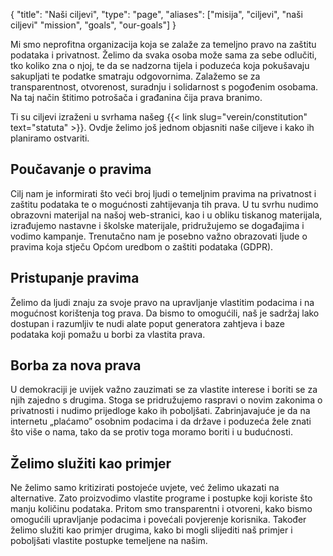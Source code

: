 {
    "title": "Naši ciljevi",
    "type": "page",
    "aliases": ["misija", "ciljevi", "naši ciljevi" "mission", "goals", "our-goals"]
}

Mi smo neprofitna organizacija koja se zalaže za temeljno pravo na zaštitu podataka i privatnost. Želimo da svaka osoba može sama za sebe odlučiti, tko koliko zna o njoj, te da se nadzorna tijela i poduzeća koja pokušavaju sakupljati te podatke smatraju odgovornima. Zalažemo se za transparentnost, otvorenost, suradnju i solidarnost s pogođenim osobama. Na taj način štitimo potrošača i građanina čija prava branimo.

Ti su ciljevi izraženi u svrhama našeg {{< link slug="verein/constitution" text="statuta" >}}. Ovdje želimo još jednom objasniti naše ciljeve i kako ih planiramo ostvariti.

## Poučavanje o pravima

Cilj nam je informirati što veći broj ljudi o temeljnim pravima na privatnost i zaštitu podataka te o mogućnosti zahtijevanja tih prava. U tu svrhu nudimo obrazovni materijal na našoj web-stranici, kao i u obliku tiskanog materijala, izrađujemo nastavne i školske materijale, pridružujemo se događajima i vodimo kampanje. Trenutačno nam je posebno važno obrazovati ljude o pravima koja stječu Općom uredbom o zaštiti podataka (GDPR).
 
## Pristupanje pravima

Želimo da ljudi znaju za svoje pravo na upravljanje vlastitim podacima i na mogućnost korištenja tog prava. Da bismo to omogućili, naš je sadržaj lako dostupan i razumljiv te nudi alate poput generatora zahtjeva i baze podataka koji pomažu u borbi za vlastita prava.
 
## Borba za nova prava

U demokraciji je uvijek važno zauzimati se za vlastite interese i boriti se za njih zajedno s drugima. Stoga se pridružujemo raspravi o novim zakonima o privatnosti i nudimo prijedloge kako ih poboljšati. Zabrinjavajuće je da na internetu „plaćamo” osobnim podacima i da države i poduzeća žele znati što više o nama, tako da se protiv toga moramo boriti i u budućnosti.
 
## Želimo služiti kao primjer

Ne želimo samo kritizirati postojeće uvjete, već želimo ukazati na alternative. Zato proizvodimo vlastite programe i postupke koji koriste što manju količinu podataka. Pritom smo transparentni i otvoreni, kako bismo omogućili upravljanje podacima i povećali povjerenje korisnika. Također želimo služiti kao primjer drugima, kako bi mogli slijediti naš primjer i poboljšati vlastite postupke temeljene na našim.
